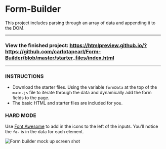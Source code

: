 # Form-Builder
This project includes parsing through an array of data and appending it to the DOM.

---

### View the finished project: https://htmlpreview.github.io/?https://github.com/carlotapearl/Form-Builder/blob/master/starter_files/index.html

---

### INSTRUCTIONS

- Download the starter files. Using the variable `formData` at the top of the `main.js` file to iterate through 
the data and dynamically add the form fields to the page.
- The basic HTML and starter files are included for you.

### HARD MODE

Use [Font Awesome](http://fontawesome.io/) to add in the icons to the left of the inputs. You'll notice the `fa-` is in 
the data for each element.

![Form builder mock up screen shot](https://github.com/carlotapearl/Form-Builder/blob/master/FormBuilderMockUp.png)

